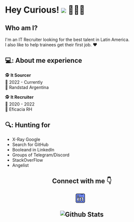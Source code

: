 # Hey Curious! <img src="https://user-images.githubusercontent.com/1303154/88677602-1635ba80-d120-11ea-84d8-d263ba5fc3c0.gif" width="30"> 👩🏾‍💻
</p>

## Who am I?
I'm an IT Recruiter looking for the best talent in Latin America.  
I also like to help trainees get their first job. ❤️                                                        

## 💻: About me experience

🕵️ **It Sourcer**\
📆 2022 - Currently\
📍 Randstad Argentina 

  
🕵️ **It Recruiter**\
📆 2020 - 2022\
📍 Eficacia RH 
                         
## 🔍: Hunting for
* X-Ray Google
* Search for GitHub
* Booleand in LinkedIn
* Groups of Telegram/Discord
* StackOverFlow 
* Angelist


<h2><p align ="center">
Connect with me 👇

  
<p align="center">
<a href="https://www.linkedin.com/in/marinesdiaz/"><img height="30" src="https://raw.githubusercontent.com/8bithemant/8bithemant/master/linkedin.png?raw=true"></a>&nbsp;&nbsp;
  

 <p align="center">
        <img src="https://raw.githubusercontent.com/bornmay/bornmay/Update/svg/Bottom.svg" alt="Github Stats" />
</p>
